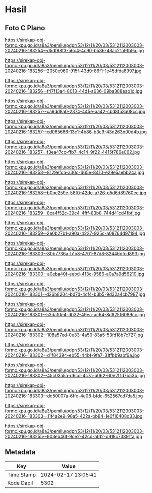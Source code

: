 # Hasil

## Foto C Plano

https://sirekap-obj-formc.kpu.go.id/a8a3/pemilu/pdpr/53/12/11/20/03/5312112003003-20240216-183254--d5df98f3-56c4-4c90-b536-48ac21a9fb9a.jpg

https://sirekap-obj-formc.kpu.go.id/a8a3/pemilu/pdpr/53/12/11/20/03/5312112003003-20240216-183256--2050e960-915f-43d9-86f1-1e45dfda6997.jpg

https://sirekap-obj-formc.kpu.go.id/a8a3/pemilu/pdpr/53/12/11/20/03/5312112003003-20240216-183256--f47f13a4-8013-44d1-a636-09ba388eab1d.jpg

https://sirekap-obj-formc.kpu.go.id/a8a3/pemilu/pdpr/53/12/11/20/03/5312112003003-20240216-183257--ca9dd8a0-2374-445e-aa42-cbd8f53a08cc.jpg

https://sirekap-obj-formc.kpu.go.id/a8a3/pemilu/pdpr/53/12/11/20/03/5312112003003-20240216-183257--cd065666-13c1-4b86-b3c9-43d263b00d4b.jpg

https://sirekap-obj-formc.kpu.go.id/a8a3/pemilu/pdpr/53/12/11/20/03/5312112003003-20240216-183257--f3ea47cc-ffb7-4c14-9f22-4415f786e062.jpg

https://sirekap-obj-formc.kpu.go.id/a8a3/pemilu/pdpr/53/12/11/20/03/5312112003003-20240216-183258--8129efda-a30c-465e-8410-e29e5aebb24a.jpg

https://sirekap-obj-formc.kpu.go.id/a8a3/pemilu/pdpr/53/12/11/20/03/5312112003003-20240216-183258--b0be259e-58f0-42de-a726-d5d6d89760ee.jpg

https://sirekap-obj-formc.kpu.go.id/a8a3/pemilu/pdpr/53/12/11/20/03/5312112003003-20240216-183259--8ca4f52c-39c4-4fff-83b8-744d41cd4fbf.jpg

https://sirekap-obj-formc.kpu.go.id/a8a3/pemilu/pdpr/53/12/11/20/03/5312112003003-20240216-183259--2e0b27b1-a90a-4227-925c-a08764d97194.jpg

https://sirekap-obj-formc.kpu.go.id/a8a3/pemilu/pdpr/53/12/11/20/03/5312112003003-20240216-183300--80b7736a-b1b8-4701-87d8-82446dfcd893.jpg

https://sirekap-obj-formc.kpu.go.id/a8a3/pemilu/pdpr/53/12/11/20/03/5312112003003-20240216-183300--a0eba40f-eebd-413c-9586-a0a7a9d56210.jpg

https://sirekap-obj-formc.kpu.go.id/a8a3/pemilu/pdpr/53/12/11/20/03/5312112003003-20240216-183301--d26b8204-bd7d-4cf4-b3b5-9d32a4cb7987.jpg

https://sirekap-obj-formc.kpu.go.id/a8a3/pemilu/pdpr/53/12/11/20/03/5312112003003-20240216-183301--53daf0e4-db32-49ec-ac64-8d625f6089cc.jpg

https://sirekap-obj-formc.kpu.go.id/a8a3/pemilu/pdpr/53/12/11/20/03/5312112003003-20240216-183302--108a57ed-0e33-4a50-83a5-53fd18b7c727.jpg

https://sirekap-obj-formc.kpu.go.id/a8a3/pemilu/pdpr/53/12/11/20/03/5312112003003-20240216-183302--d1f84394-eb55-44bf-9fa7-31ffbb9abf9a.jpg

https://sirekap-obj-formc.kpu.go.id/a8a3/pemilu/pdpr/53/12/11/20/03/5312112003003-20240216-183302--45c03a5a-d6cd-4c7a-a062-60e2f1d7b53b.jpg

https://sirekap-obj-formc.kpu.go.id/a8a3/pemilu/pdpr/53/12/11/20/03/5312112003003-20240216-183303--dd50007a-6ffe-4e08-bfdc-652567cd7da5.jpg

https://sirekap-obj-formc.kpu.go.id/a8a3/pemilu/pdpr/53/12/11/20/03/5312112003003-20240216-183303--11f4a2e9-98a5-422a-bb84-1e0f16408d33.jpg

https://sirekap-obj-formc.kpu.go.id/a8a3/pemilu/pdpr/53/12/11/20/03/5312112003003-20240216-183255--903eb46f-9ce2-42cd-afd2-d918c73891fa.jpg


## Metadata

| Key        | Value               |
| ---------- | ------------------- |
| Time Stamp | 2024-02-17 13:05:41 |
| Kode Dapil | 5302                |



